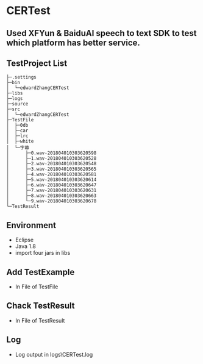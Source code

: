# CERTest
Used XFYun &amp; BaiduAI speech to text SDK to test which platform has better service.
-------
## TestProject List
```
├─.settings
├─bin
│  └─edwardZhangCERTest
├─libs
├─logs
├─source
├─src
│  └─edwardZhangCERTest
├─TestFile
│  ├─0db
│  ├─car
│  ├─lrc
│  ├─white
│  └─字幕
│      ├─0.wav-201804010303620598
│      ├─1.wav-201804010303620528
│      ├─2.wav-201804010303620548
│      ├─3.wav-201804010303620565
│      ├─4.wav-201804010303620581
│      ├─5.wav-201804010303620614
│      ├─6.wav-201804010303620647
│      ├─7.wav-201804010303620631
│      ├─8.wav-201804010303620663
│      └─9.wav-201804010303620678
└─TestResult
```
## Environment
- Eclipse 
- Java 1.8
- import four jars in libs

## Add TestExample
- In File of TestFile

## Chack TestResult
- In File of TestResult

## Log
- Log output in logs\CERTest.log
